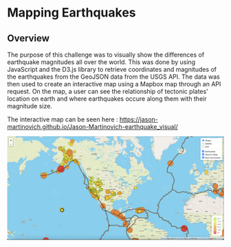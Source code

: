 # Mapping Earthquakes

## Overview

The purpose of this challenge was to visually show the differences of earthquake magnitudes all over the world.  This was done by using JavaScript and the D3.js library to retrieve coordinates and magnitudes of the earthquakes from the GeoJSON data from the USGS API.  The data was then used to create an interactive map using a Mapbox map through an API request.  On the map, a user can see the relationship of tectonic plates' location on earth and where earthquakes occure along them with their magnitude size. 

The interactive map can be seen here : https://jason-martinovich.github.io/Jason-Martinovich-earthquake_visual/

![map](map.png)
